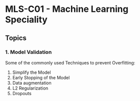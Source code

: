# MLS-C01 - Machine Learning Speciality 

## Topics 
### 1. Model Validation
Some of the commonly used Techniques to prevent Overfitting:

  1. Simplify the Model
  2. Early Stopping of the Model
  3. Data augmentation
  4. L2 Regularization
  5. Dropouts

